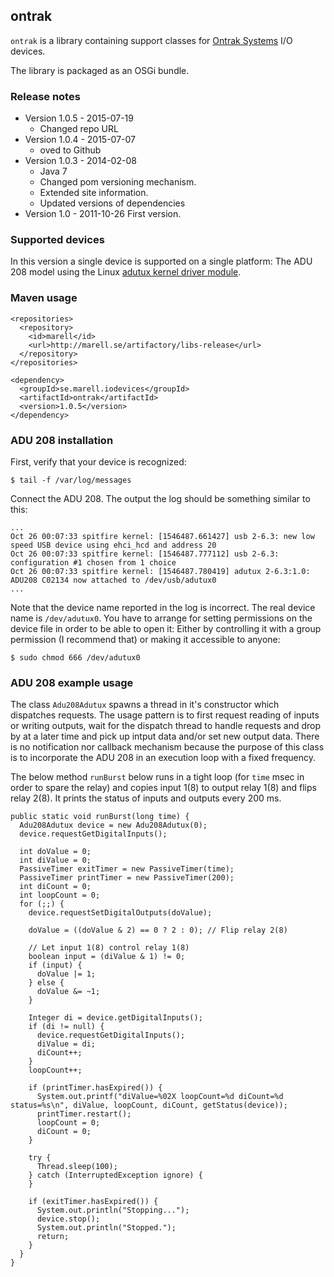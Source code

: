 ## ontrak

``ontrak`` is a library containing support classes for [Ontrak Systems](http://www.ontrak.net/) I/O devices.

The library is packaged as an OSGi bundle.

### Release notes
* Version 1.0.5 - 2015-07-19
  * Changed repo URL
* Version 1.0.4 - 2015-07-07
  * oved to Github
* Version 1.0.3 - 2014-02-08
  * Java 7
  * Changed pom versioning mechanism.
  * Extended site information.
  * Updated versions of dependencies
* Version 1.0 - 2011-10-26 First version.

### Supported devices

In this version a single device is supported on a single platform: The ADU 208 model using the Linux
[adutux kernel driver module](http://www.ontrak.net/ADU208.htm).

### Maven usage

```
<repositories>
  <repository>
    <id>marell</id>
    <url>http://marell.se/artifactory/libs-release</url>
  </repository>
</repositories>

<dependency>
  <groupId>se.marell.iodevices</groupId>
  <artifactId>ontrak</artifactId>
  <version>1.0.5</version>
</dependency>
```

### ADU 208 installation

First, verify that your device is recognized:

```
$ tail -f /var/log/messages
```

Connect the ADU 208. The output the log should be something similar to this:

```
...
Oct 26 00:07:33 spitfire kernel: [1546487.661427] usb 2-6.3: new low speed USB device using ehci_hcd and address 20
Oct 26 00:07:33 spitfire kernel: [1546487.777112] usb 2-6.3: configuration #1 chosen from 1 choice
Oct 26 00:07:33 spitfire kernel: [1546487.780419] adutux 2-6.3:1.0: ADU208 C02134 now attached to /dev/usb/adutux0
...
```

Note that the device name reported in the log is incorrect. The real device name is ``/dev/adutux0``.
You have to arrange for setting permissions on the device file in order to be able to open it: Either
by controlling it with a group permission (I recommend that) or making it accessible to anyone:

```
$ sudo chmod 666 /dev/adutux0
```

### ADU 208 example usage

The class ``Adu208Adutux`` spawns a thread in it's constructor which dispatches requests. The usage pattern is
to first request reading of inputs or writing outputs, wait for the dispatch thread to handle requests and drop
by at a later time and pick up intput data and/or set new output data. There is no notification nor callback
mechanism because the purpose of this class is to incorporate the ADU 208 in an execution loop with a fixed
frequency.

The below method ``runBurst`` below runs in a tight loop (for ``time`` msec in order to spare the relay)
and copies input 1(8) to output relay 1(8) and flips relay 2(8).
It prints the status of inputs and outputs every 200 ms.

```
public static void runBurst(long time) {
  Adu208Adutux device = new Adu208Adutux(0);
  device.requestGetDigitalInputs();

  int doValue = 0;
  int diValue = 0;
  PassiveTimer exitTimer = new PassiveTimer(time);
  PassiveTimer printTimer = new PassiveTimer(200);
  int diCount = 0;
  int loopCount = 0;
  for (;;) {
    device.requestSetDigitalOutputs(doValue);

    doValue = ((doValue & 2) == 0 ? 2 : 0); // Flip relay 2(8)

    // Let input 1(8) control relay 1(8)
    boolean input = (diValue & 1) != 0;
    if (input) {
      doValue |= 1;
    } else {
      doValue &= ~1;
    }

    Integer di = device.getDigitalInputs();
    if (di != null) {
      device.requestGetDigitalInputs();
      diValue = di;
      diCount++;
    }
    loopCount++;

    if (printTimer.hasExpired()) {
      System.out.printf("diValue=%02X loopCount=%d diCount=%d status=%s\n", diValue, loopCount, diCount, getStatus(device));
      printTimer.restart();
      loopCount = 0;
      diCount = 0;
    }

    try {
      Thread.sleep(100);
    } catch (InterruptedException ignore) {
    }

    if (exitTimer.hasExpired()) {
      System.out.println("Stopping...");
      device.stop();
      System.out.println("Stopped.");
      return;
    }
  }
}
```
